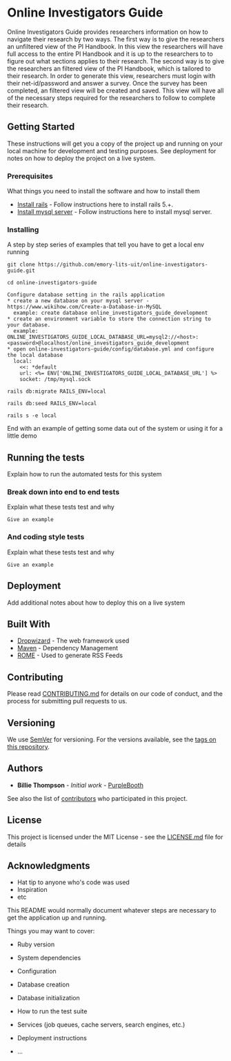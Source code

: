 # Online Investigators Guide

Online Investigators Guide provides researchers information on how to navigate their research by two ways.  The first way is to give the researchers
an unfiltered view of the PI Handbook. In this view the researchers will have full access to the entire PI Handbook and it is up to the researchers to
to figure out what sections applies to their research.  The second way is to give the researchers an filtered view of the PI Handbook, which is tailored
to their research.  In order to generate this view, researchers must login with their net-id/password and answer a survey. Once the survey has been
completed, an filtered view will be created and saved. This view will have all of the necessary steps required for the researchers to follow to complete
their research.

## Getting Started

These instructions will get you a copy of the project up and running on your local machine for development and testing purposes. See deployment for notes on how to deploy the project on a live system.

### Prerequisites

What things you need to install the software and how to install them

* [Install rails](http://railsapps.github.io/installing-rails.html)   - Follow instructions here to install rails 5.+.
* [Install mysql server](http://www.mysqltutorial.org/install-mysql/) - Follow instructions here to install mysql server.

### Installing

A step by step series of examples that tell you have to get a local env running

```
git clone https://github.com/emory-lits-uit/online-investigators-guide.git
```
```
cd online-investigators-guide
```
```
Configure database setting in the rails application
* create a new database on your mysql server - https://www.wikihow.com/Create-a-Database-in-MySQL
  example: create database online_investigators_guide_development
* create an environment variable to store the connection string to your database.
  example: ONLINE_INVESTIGATORS_GUIDE_LOCAL_DATABASE_URL=mysql2://<host>:<password>@localhost/online_investigators_guide_development
* open online-investigators-guide/config/database.yml and configure the local database
  local:
    <<: *default
    url: <%= ENV['ONLINE_INVESTIGATORS_GUIDE_LOCAL_DATABASE_URL'] %>
    socket: /tmp/mysql.sock
```
```
rails db:migrate RAILS_ENV=local
```
```
rails db:seed RAILS_ENV=local
```
```
rails s -e local
```

End with an example of getting some data out of the system or using it for a little demo

## Running the tests

Explain how to run the automated tests for this system

### Break down into end to end tests

Explain what these tests test and why

```
Give an example
```

### And coding style tests

Explain what these tests test and why

```
Give an example
```

## Deployment

Add additional notes about how to deploy this on a live system

## Built With

* [Dropwizard](http://www.dropwizard.io/1.0.2/docs/) - The web framework used
* [Maven](https://maven.apache.org/) - Dependency Management
* [ROME](https://rometools.github.io/rome/) - Used to generate RSS Feeds

## Contributing

Please read [CONTRIBUTING.md](https://gist.github.com/PurpleBooth/b24679402957c63ec426) for details on our code of conduct, and the process for submitting pull requests to us.

## Versioning

We use [SemVer](http://semver.org/) for versioning. For the versions available, see the [tags on this repository](https://github.com/your/project/tags).

## Authors

* **Billie Thompson** - *Initial work* - [PurpleBooth](https://github.com/PurpleBooth)

See also the list of [contributors](https://github.com/your/project/contributors) who participated in this project.

## License

This project is licensed under the MIT License - see the [LICENSE.md](LICENSE.md) file for details

## Acknowledgments

* Hat tip to anyone who's code was used
* Inspiration
* etc













This README would normally document whatever steps are necessary to get the
application up and running.

Things you may want to cover:

* Ruby version

* System dependencies

* Configuration

* Database creation

* Database initialization

* How to run the test suite

* Services (job queues, cache servers, search engines, etc.)

* Deployment instructions

* ...
